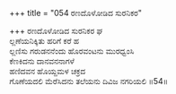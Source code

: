 +++
title = "054 ರಣದೊಳೋಡಿದ ಸುರನಿಕರ"

+++
ರಣದೊಳೋಡಿದ ಸುರನಿಕರ ಘ  
ಲ್ಲಣೆಯನಿಕ್ಕಿತು ಹರಿಗೆ ಕರೆ ಹ  
ಲ್ಲಣಿಸು ಗರುಡನನೆಂದು ಹೊರವಂಟನು ಮುರಧ್ವಂಸಿ  
ಕೆಣಕಿದನು ದಾನವನನಾಗಳೆ  
ಹಣಿದವನ ಹೊಯ್ದಮಳ ಚಕ್ರದ  
ಗೊಣೆಯದಲಿ ಮೆರೆಸಿದನು ತಲೆಯನು ದಿವಿಜ ನಗರಿಯಲಿ    ॥54॥